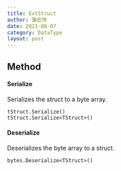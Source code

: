 ```yaml
---
title: ExtStruct
author: 骆宏伟
date: 2021-08-07
category: DataType
layout: post
---
```


## Method

#### Serialize
Serializes the struct to a byte array.
```
tStruct.Serialize()
tStruct.Serialize<TStruct>()
```

#### Deserialize
Deserializes the byte array to a struct.
```
bytes.Deserialize<TStruct>()
```